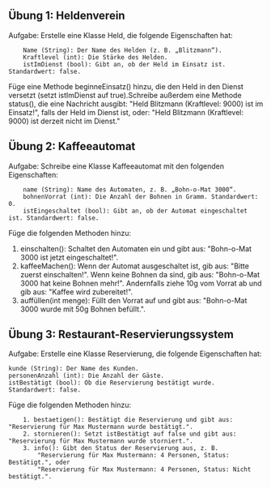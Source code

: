 ## Übung 1: Heldenverein

Aufgabe: Erstelle eine Klasse Held, die folgende Eigenschaften hat:

        Name (String): Der Name des Helden (z. B. „Blitzmann“).
        Kraftlevel (int): Die Stärke des Helden.
        istImDienst (bool): Gibt an, ob der Held im Einsatz ist. Standardwert: false.

Füge eine Methode beginneEinsatz() hinzu, die den Held in den Dienst versetzt (setzt istImDienst auf true).Schreibe außerdem eine Methode status(), die eine Nachricht ausgibt: "Held Blitzmann (Kraftlevel: 9000) ist im Einsatz!", falls der Held im Dienst ist, oder: "Held Blitzmann (Kraftlevel: 9000) ist derzeit nicht im Dienst."

## Übung 2: Kaffeeautomat

Aufgabe: Schreibe eine Klasse Kaffeeautomat mit den folgenden Eigenschaften:

        name (String): Name des Automaten, z. B. „Bohn-o-Mat 3000“.
        bohnenVorrat (int): Die Anzahl der Bohnen in Gramm. Standardwert: 0.
        istEingeschaltet (bool): Gibt an, ob der Automat eingeschaltet ist. Standardwert: false.

Füge die folgenden Methoden hinzu:

 1. einschalten(): Schaltet den Automaten ein und gibt aus: "Bohn-o-Mat 3000 ist jetzt eingeschaltet!".
 2. kaffeeMachen():
        Wenn der Automat ausgeschaltet ist, gib aus: "Bitte zuerst einschalten!".
        Wenn keine Bohnen da sind, gib aus: "Bohn-o-Mat 3000 hat keine Bohnen mehr!".
        Andernfalls ziehe 10g vom Vorrat ab und gib aus: "Kaffee wird zubereitet!".
 3. auffüllen(int menge): Füllt den Vorrat auf und gibt aus: "Bohn-o-Mat 3000 wurde mit 50g Bohnen befüllt.".

## Übung 3: Restaurant-Reservierungssystem

Aufgabe: Erstelle eine Klasse Reservierung, die folgende Eigenschaften hat:

    kunde (String): Der Name des Kunden.
    personenAnzahl (int): Die Anzahl der Gäste.
    istBestätigt (bool): Ob die Reservierung bestätigt wurde. Standardwert: false.

Füge die folgenden Methoden hinzu:

        1. bestaetigen(): Bestätigt die Reservierung und gibt aus: "Reservierung für Max Mustermann wurde bestätigt.".
        2. stornieren(): Setzt istBestätigt auf false und gibt aus: "Reservierung für Max Mustermann wurde storniert.".
        3. info(): Gibt den Status der Reservierung aus, z. B.
            "Reservierung für Max Mustermann: 4 Personen, Status: Bestätigt.", oder
            "Reservierung für Max Mustermann: 4 Personen, Status: Nicht bestätigt.".
